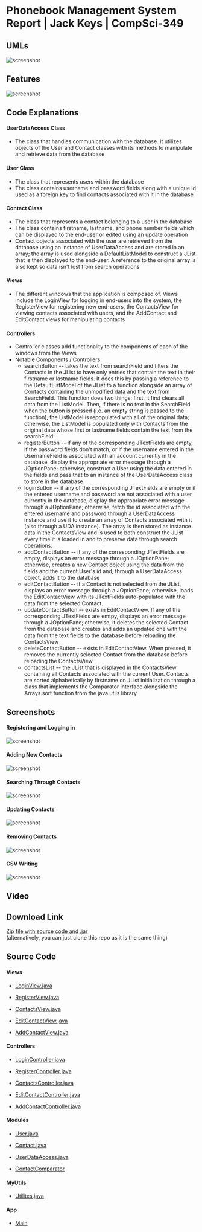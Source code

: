 # Phonebook Management System Report | Jack Keys | CompSci-349

## UMLs

![screenshot](https://github.com/Vulpolox/PhonebookManagementSystem/blob/main/Screenshots/UMLs.png)

## Features

![screenshot](https://github.com/Vulpolox/PhonebookManagementSystem/blob/main/Screenshots/FeaturesTable.png)

## Code Explanations

#### UserDataAccess Class

* The class that handles communication with the database.  It utilizes objects of the User and Contact classes with its methods to manipulate and retrieve data from the database

#### User Class

* The class that represents users within the database
* The class contains username and password fields along with a unique id used as a foreign key to find contacts associated with it in the database

#### Contact Class

* The class that represents a contact belonging to a user in the database
* The class contains firstname, lastname, and phone number fields which can be displayed to the end-user or edited using an update operation
* Contact objects associated with the user are retrieved from the database using an instance of UserDataAccess and are stored in an array; the array is used alongside a DefaultListModel to construct a JList that is then displayed to the end-user.  A reference to the original array is also kept so data isn't lost from search operations

#### Views

* The different windows that the application is composed of.  Views include the LoginView for logging in end-users into the system, the RegisterView for registering new end-users, the ContactsView for viewing contacts associated with users, and the AddContact and EditContact views for manipulating contacts

#### Controllers

* Controller classes add functionality to the components of each of the windows from the Views
* Notable Components / Controllers:
  - searchButton -- takes the text from searchField and filters the Contacts in the JList to have only entries that contain the text in their firstname or lastname fields.  It does this by passing a reference to the DefaultListModel of the JList to a function alongside an array of Contacts containing the unmodified data and the text from SearchField.  This function does two things: first, it first clears all data from the ListModel.  Then, if there is no text in the SearchField when the button is pressed (i.e. an empty string is passed to the function), the ListModel is repopulated with all of the original data; otherwise, the ListModel is populated only with Contacts from the original data whose first or lastname fields contain the text from the searchField.
  - registerButton -- if any of the corresponding JTextFields are empty, if the password fields don't match, or if the username entered in the UsernameField is associated with an account currently in the database, display the appropriate error message through a JOptionPane; otherwise, construct a User using the data entered in the fields and pass that to an instance of the UserDataAccess class to store in the database
  - loginButton -- if any of the corresponding JTextFields are empty or if the entered username and password are not associated with a user currently in the database, display the appropriate error message through a JOptionPane; otherwise, fetch the id associated with the entered username and password through a UserDataAccess instance and use it to create an array of Contacts associated with it (also through a UDA instance). The array is then stored as instance data in the ContactsView and is used to both construct the JList every time it is loaded in and to preserve data through search operations.
  - addContactButton -- if any of the corresponding JTextFields are empty, displays an error message through a JOptionPane; otherwise, creates a new Contact object using the data from the fields and the current User's id and, through a UserDataAccess object, adds it to the database
  - editContactButton -- if a Contact is not selected from the JList, displays an error message through a JOptionPane; otherwise, loads the EditContactView with its JTextFields auto-populated with the data from the selected Contact.
  - updateContactButton -- exists in EditContactView.  If any of the corresponding JTextFields are emtpy, displays an error message through a JOptionPane; otherwise, it deletes the selected Contact from the database and creates and adds an updated one with the data from the text fields to the database before reloading the ContactsView
  - deleteContactButton -- exists in EditContactView.  When pressed, it removes the currently selected Contact from the database before reloading the ContactsView
  - contactsList -- the JList that is displayed in the ContactsView containing all Contacts associated with the current User.  Contacts are sorted alphabetically by firstname on JList initialization through a class that implements the Comparator interface alongside the Arrays.sort function from the java.utils library

## Screenshots

#### Registering and Logging in

![screenshot](https://github.com/Vulpolox/PhonebookManagementSystem/blob/main/Screenshots/FeatureScreenshots/LoginAndRegister.png)

#### Adding New Contacts

![screenshot](https://github.com/Vulpolox/PhonebookManagementSystem/blob/main/Screenshots/FeatureScreenshots/AddingContacts.png)

#### Searching Through Contacts

![screenshot](https://github.com/Vulpolox/PhonebookManagementSystem/blob/main/Screenshots/FeatureScreenshots/Search.png)

#### Updating Contacts

![screenshot](https://github.com/Vulpolox/PhonebookManagementSystem/blob/main/Screenshots/FeatureScreenshots/UpdateContact.png)

#### Removing Contacts

![screenshot](https://github.com/Vulpolox/PhonebookManagementSystem/blob/main/Screenshots/FeatureScreenshots/RemoveContact.png)

#### CSV Writing

![screenshot](https://github.com/Vulpolox/PhonebookManagementSystem/blob/main/Screenshots/FeatureScreenshots/CSVWriting.png)

## Video

## Download Link

[Zip file with source code and .jar](https://drive.google.com/drive/folders/1Sd2CwV23NgdhE1F5OoNGNZvsRhZ2Ajye?usp=sharing) \
(alternatively, you can just clone this repo as it is the same thing)

## Source Code

#### Views

* [LoginView.java](https://github.com/Vulpolox/PhonebookManagementSystem/blob/main/PhoneBookManagement/src/View/LoginView.java)

* [RegisterView.java](https://github.com/Vulpolox/PhonebookManagementSystem/blob/main/PhoneBookManagement/src/View/RegisterView.java)

* [ContactsView.java](https://github.com/Vulpolox/PhonebookManagementSystem/blob/main/PhoneBookManagement/src/View/ContactsView.java)

* [EditContactView.java](https://github.com/Vulpolox/PhonebookManagementSystem/blob/main/PhoneBookManagement/src/View/EditContactView.java)

* [AddContactView.java](https://github.com/Vulpolox/PhonebookManagementSystem/blob/main/PhoneBookManagement/src/View/AddContactView.java)

#### Controllers

* [LoginController.java](https://github.com/Vulpolox/PhonebookManagementSystem/blob/main/PhoneBookManagement/src/Controllers/LoginController.java)

* [RegisterController.java](https://github.com/Vulpolox/PhonebookManagementSystem/blob/main/PhoneBookManagement/src/Controllers/RegisterController.java)

* [ContactsController.java](https://github.com/Vulpolox/PhonebookManagementSystem/blob/main/PhoneBookManagement/src/Controllers/ContactsController.java)

* [EditContactController.java](https://github.com/Vulpolox/PhonebookManagementSystem/blob/main/PhoneBookManagement/src/Controllers/EditContactController.java)

* [AddContactController.java](https://github.com/Vulpolox/PhonebookManagementSystem/blob/main/PhoneBookManagement/src/Controllers/AddContactController.java)

#### Modules

* [User.java](https://github.com/Vulpolox/PhonebookManagementSystem/blob/main/PhoneBookManagement/src/Modules/User.java)

* [Contact.java](https://github.com/Vulpolox/PhonebookManagementSystem/blob/main/PhoneBookManagement/src/Modules/Contact.java)

* [UserDataAccess.java](https://github.com/Vulpolox/PhonebookManagementSystem/blob/main/PhoneBookManagement/src/Modules/UserDataAccess.java)

* [ContactComparator](https://github.com/Vulpolox/PhonebookManagementSystem/blob/main/PhoneBookManagement/src/Modules/ContactComparator.java)

#### MyUtils

* [Utilites.java](https://github.com/Vulpolox/PhonebookManagementSystem/blob/main/PhoneBookManagement/src/MyUtils/Utilities.java)

#### App

* [Main](https://github.com/Vulpolox/PhonebookManagementSystem/blob/main/PhoneBookManagement/src/App/Main.java)

